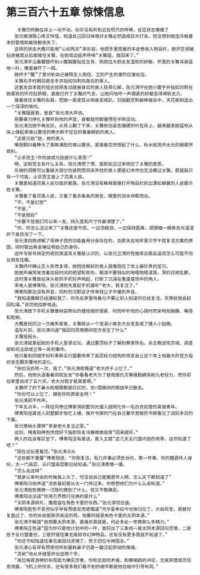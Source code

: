 # 第三百六十五章 惊悚信息
        关雅仍然躺在床上一动不动，似乎没有听到近在咫尺的呼唤，反应状态像傻了
       张元微清既心疼又怜惜，知道自己回归味境对关雅必然造成巨大打击，但没想到她连斥候基本的警惕和敏锐都丧失了。
       这样的状态大概只能用“心如死灰”来形容，他把手里捏着的羊皮卷收入物品栏，掀开空调被钻进被窝从后面搂住关雅，在她耳边低声呼唤“关雅姐，我回来了。”
       张元清手沿着腰肢环到小腹胸腹贴住玉背，刚抱住大龄女友温软的娇躯，怀里的关雅浑身猛地一抖，像是被吓了一跳。
       她终于“醒”了意识到自己被陌生人抱住，立刻产生的激烈应激反应。
       关雅右手时朝后砸击手并指如剑刺向身后的男人。
       这套发自本能的组合技刚发动就被身后的男人轻易化解，张元清环在她小腹手并指如剑刺在她柔软的环月肚脐眼，直接打开了关雅的气息，让她闷地哼一声绷紧的娇躯变得绵软无力。
       接着按住关雅的右肩，把她一扳使其从侧身变成趴，剑指戳空刺破棉被击中，天花板制造出一个深深的吸坑。
       “关雅姐是我，是我”张元清大声说。
       刚要奋力挣扎关雅听到他的声音，身躯陡然都僵愣住半晌没动。
       张元清见她不再反抗，从背上翻了下来，关雅依旧姿态僵硬的叭在床上，越来越急她猛地从床上弹起来难以置信的睁大眸子怔怔的看着眼前的男人。
       “这是元始”她，她的男人
       嘴唇颤抖着睁大了美眸满脸的难以置信，紧接着忽然想起了什么，秋水般荡开水光的眼骤然锐利。
       “止杀宫主!你伪装成元始是什么意思!”
       啊，这和宫主有什么关系，张元清愣了愣，旋即反应过来明白了关雅的意思。
       斥候的洞察可以看破大部分伪装院而同床共枕的男人便是幻术师也无法瞒过关雅，那就就只有一个可能，止杀宫主披上了完美人皮。
       关雅是知道完美人皮功能的套路，张元清没有解释直接打开物品栏抓出薄如蝉翼的人皮展示给关雅。
       关雅看了看完美人皮，又看了看赤条条的男友，眼里的泪水夺眶而出。
       “不，不是幻觉”
       “不是，”
       “不是假扮”
       “你要不信我们可以来一发，持久度和尺寸你最清楚了。”
       “你，你怎么活过来了”关雅还是不信，一边流眼泪，一边保持距离，顺便瞄一眼男友光溜溜的下身目测了一下。
       张元清向她讲解了母神子宫的功能备用分身存在的，及那天在地牢里只字不提复活方案的原因，同时取出紫金锤证明自己的身份。
       这件与账号绑定的规则类道具关雅是认识的，以张元立清的性格炼出极品道具怎么可能不向女朋友炫耀。
       关雅终吁确认恋人失而复得，她抱住眼前的男人就像抱住了世上最珍贵的宝贝。
       她放声痛哭发泄着这段时间的绝望和悲伤，眼泪不要钱似的啪嗒啪嗒滚落，哭的花枝乱颤。
       这时落关雅放在床头柜的手机铃声响起，打断了沉浸在重逢喜悦中的两人。
       来电人是傅青阳，张元清抢先拿起手机接听“老大，我复活了。”
       傅青阳那边没有声音，四秒的沉默这才传来钱公子平缓的声音。
       “我知道魔眼已经通知我了，你先在家里待着元不要让别人知道你已经复活，天黑前我会赶回松海。”说完他挂断电话。
       张元清放下手机关雅像树袋熊似的缠他搂的很紧，时而听听他的心跳时而亲吻他胸膜、嘴唇和脸颊。
       大概是经历过一次痛失挚爱，关雅她从一个宠溺小男友大女友变成了缠人小姑娘。
       温存片刻，张元清问道“我回归灵境期间官方发生了什么”
       关雅摇摇头。
       张元清就拿起她的手机人登录论坛，通过置顶帖子了解到蔡家除名、兵主教进攻京城、调查部和司法部成立等一系列事件。
       他只看到四個字权利革新五行盟要改革了高层权力结构的改变会让这个本土地最大的官方组织发生翻天覆地的变化。
       “倒也没白死一次，值了。”张元清感慨道“老大终于上位了。”
       然后，他侧头道看着同枕女友“你看看老大为了替我报仇灭蔡擒鹤嫡系削九老权力，而你却在家里自闭了五六天，老大对我才是真爱啊。”
       关雅哼了的下鼻头和眼圈都是红红的，但r眉眼间的郁结早已散去。
       “你也可以上位了，辅佐你的真爱去吧！”
       张元清却不作声。
       下年五点半，一阵狂风卷过傅家湾别墅剑光遁入庭院化作一名白衣如雪的英俊青年。
       傅青阳径直进入别墅脚步匆忙上楼，推开书房的门在自己奢华宽敞的书房看见了阔别多日的下属。
       张元情纳头便拜“多谢老大复活之恩。”
       这刻，傅青阳神色恍惚好下旋即恢复冷静微微颔首“回来就好。”
       两人的在会客区坐下，傅青阳没有废话，直入主题“这几天五行盟内部的改革，这你知道了吧？”
       “刚在论坛里看完。”张元清点头
       “这些都不重要”傅青阳说，“你刚复活，有几件事必须告诉你，第一件事，你的魔君传人身份，太一门高层、五行盟高层都已经知道。”张元清表情一僵。
       “怎么会这样”
       “我承认审判会的时候我上头了，可没说自己是魔君传人啊，怎么天下都知道了”
       傅青阳沉他声道“消息最初是从太一门传过来，你想想他们为什么么会知道。”
       张元清脸色微微一沉隐约猜到了什么，但又不敢确定。
       傅青阳淡淡道“你用万界商行兑换的是什么”
       “太阴本源碎片，魔君留在角色卡里的东西。”张元清坦白道。
       傅青阳脸色不变但似乎早有预感反而感慨道“月华星希如今也快归位了，大劫将至，我替你复盘过了，你的杀劫是那灵拓设的局，他要的就是角色卡里的太阴本源。”
       张元清不解道“他想要太阴本源，直接杀我就是，何必多此一举费那么多精力。”
       傅青阳正色道“因为你只是他计划中的一环，我捋出了三条线一是太阴本源回归灵境，二是给予五行盟重创，三是狩猎往事无痕掠夺幻神物品，还有没有更多我就不知道了。”
       “你还不知陆道往事无痕回归灵境了，死于四位半神围杀。”
       张元清心有早有预感但听到噩耗鼻子仍是一酸泛起悲恸的情绪。
       “灵拓”他从牙缝里挤出这两个字。
       “高位格夜游神的布局能力确实厉害，你和总部的矛盾，和蔡噙鹤的冲突，无痕宾馆成员信息泄露，飞机上的伏杀，还有很多我们看不到的细节都是他在暗中引导布局。”